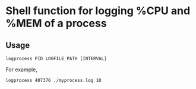 # Shell function for logging %CPU and %MEM of a process

## Usage
```
logprocess PID LOGFILE_PATH [INTERVAL]
```

For example,
```
logprocess 407376 ./myprocess.log 10
```
